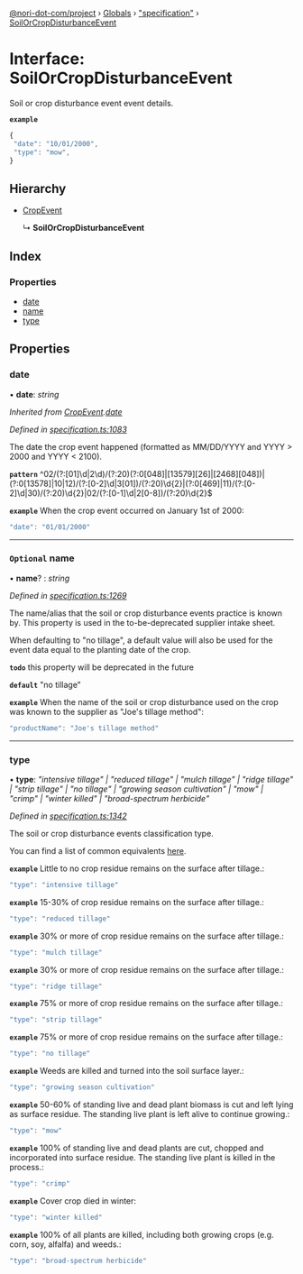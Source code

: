 [@nori-dot-com/project](../README.md) › [Globals](../globals.md) › ["specification"](../modules/_specification_.md) › [SoilOrCropDisturbanceEvent](_specification_.soilorcropdisturbanceevent.md)

# Interface: SoilOrCropDisturbanceEvent

Soil or crop disturbance event event details.

**`example`** 

```js
{
 "date": "10/01/2000",
 "type": "mow",
}
```

## Hierarchy

* [CropEvent](_specification_.cropevent.md)

  ↳ **SoilOrCropDisturbanceEvent**

## Index

### Properties

* [date](_specification_.soilorcropdisturbanceevent.md#date)
* [name](_specification_.soilorcropdisturbanceevent.md#optional-name)
* [type](_specification_.soilorcropdisturbanceevent.md#type)

## Properties

###  date

• **date**: *string*

*Inherited from [CropEvent](_specification_.cropevent.md).[date](_specification_.cropevent.md#date)*

*Defined in [specification.ts:1083](https://github.com/nori-dot-eco/nori-dot-com/blob/0d92544/packages/project/src/specification.ts#L1083)*

The date the crop event happened (formatted as MM/DD/YYYY and YYYY > 2000 and YYYY < 2100).

**`pattern`** ^02\/(?:[01]\d|2\d)\/(?:20)(?:0[048]|[13579][26]|[2468][048])|(?:0[13578]|10|12)\/(?:[0-2]\d|3[01])\/(?:20)\d{2}|(?:0[469]|11)\/(?:[0-2]\d|30)\/(?:20)\d{2}|02\/(?:[0-1]\d|2[0-8])\/(?:20)\d{2}$

**`example`** <caption>When the crop event occurred on January 1st of 2000:</caption>

```js
"date": "01/01/2000"
```

___

### `Optional` name

• **name**? : *string*

*Defined in [specification.ts:1269](https://github.com/nori-dot-eco/nori-dot-com/blob/0d92544/packages/project/src/specification.ts#L1269)*

The name/alias that the soil or crop disturbance events practice is known by. This property is used in the to-be-deprecated supplier intake sheet.

When defaulting to "no tillage", a default value will also be used for the event data equal to the planting date of the crop.

**`todo`** this property will be deprecated in the future

**`default`** "no tillage"

**`example`** <caption>When the name of the soil or crop disturbance used on the crop was known to the supplier as "Joe's tillage method":</caption>

```js
"productName": "Joe's tillage method"
```

___

###  type

• **type**: *"intensive tillage" | "reduced tillage" | "mulch tillage" | "ridge tillage" | "strip tillage" | "no tillage" | "growing season cultivation" | "mow" | "crimp" | "winter killed" | "broad-spectrum herbicide"*

*Defined in [specification.ts:1342](https://github.com/nori-dot-eco/nori-dot-com/blob/0d92544/packages/project/src/specification.ts#L1342)*

The soil or crop disturbance events classification type.

You can find a list of common equivalents [here](https://go.nori.com/inputs).

**`example`** <caption>Little to no crop residue remains on the surface after tillage.:</caption>

```js
"type": "intensive tillage"
```

**`example`** <caption>15-30% of crop residue remains on the surface after tillage.:</caption>

```js
"type": "reduced tillage"
```

**`example`** <caption>30% or more of crop residue remains on the surface after tillage.:</caption>

```js
"type": "mulch tillage"
```

**`example`** <caption>30% or more of crop residue remains on the surface after tillage.:</caption>

```js
"type": "ridge tillage"
```

**`example`** <caption>75% or more of crop residue remains on the surface after tillage.:</caption>

```js
"type": "strip tillage"
```

**`example`** <caption>75% or more of crop residue remains on the surface after tillage.:</caption>

```js
"type": "no tillage"
```

**`example`** <caption>Weeds are killed and turned into the soil surface layer.:</caption>

```js
"type": "growing season cultivation"
```

**`example`** <caption>50-60% of standing live and dead plant biomass is cut and left lying as surface residue. The standing live plant is left alive to continue growing.:</caption>

```js
"type": "mow"
```

**`example`** <caption>100% of standing live and dead plants are cut, chopped and incorporated into surface residue. The standing live plant is killed in the process.:</caption>

```js
"type": "crimp"
```

**`example`** <caption>Cover crop died in winter:</caption>

```js
"type": "winter killed"
```

**`example`** <caption>100% of all plants are killed, including both growing crops (e.g. corn, soy, alfalfa) and weeds.:</caption>

```js
"type": "broad-spectrum herbicide"
```
